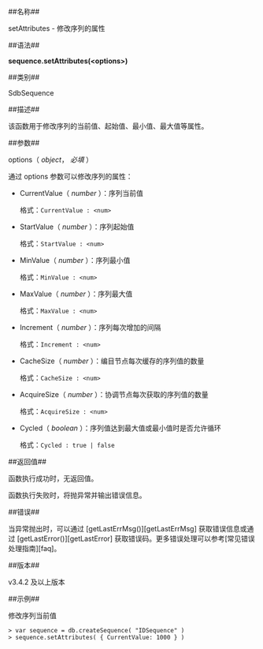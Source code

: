 ##名称##

setAttributes - 修改序列的属性

##语法##

**sequence.setAttributes\(\<options\>\)**

##类别##

SdbSequence

##描述##

该函数用于修改序列的当前值、起始值、最小值、最大值等属性。

##参数##

options（ *object*， *必填* ）

通过 options 参数可以修改序列的属性：

- CurrentValue（ *number* ）：序列当前值

  格式：`CurrentValue : <num>`

- StartValue（ *number* ）：序列起始值

  格式：`StartValue : <num>`

- MinValue（ *number* ）：序列最小值

  格式：`MinValue : <num>`

- MaxValue（ *number* ）：序列最大值

  格式：`MaxValue : <num>`

- Increment（ *number* ）：序列每次增加的间隔

  格式：`Increment : <num>`

- CacheSize（ *number* ）：编目节点每次缓存的序列值的数量

  格式：`CacheSize : <num>`

- AcquireSize（ *number* ）：协调节点每次获取的序列值的数量

  格式：`AcquireSize : <num>`

- Cycled（ *boolean* ）：序列值达到最大值或最小值时是否允许循环

  格式：`Cycled : true | false`


##返回值##

函数执行成功时，无返回值。

函数执行失败时，将抛异常并输出错误信息。

##错误##

当异常抛出时，可以通过 [getLastErrMsg()][getLastErrMsg] 获取错误信息或通过 [getLastError()][getLastError] 获取错误码。更多错误处理可以参考[常见错误处理指南][faq]。

##版本##

v3.4.2 及以上版本

##示例##

修改序列当前值

```lang-javascript
> var sequence = db.createSequence( "IDSequence" )
> sequence.setAttributes( { CurrentValue: 1000 } )
```


[^_^]:
     本文使用的所有引用及链接
[getLastErrMsg]:manual/Manual/Sequoiadb_Command/Global/getLastErrMsg.md
[getLastError]:manual/Manual/Sequoiadb_Command/Global/getLastError.md
[faq]:manual/FAQ/faq_sdb.md
[error_code]:manual/Manual/Sequoiadb_error_code.md

